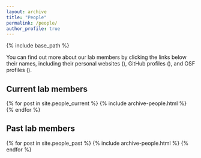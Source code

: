 ```yaml
---
layout: archive
title: "People"
permalink: /people/
author_profile: true
---
```


{% include base_path %}

You can find out more about our lab members by clicking the links below their
names, including their
personal websites (<i class="fa fa-link" aria-hidden="true"></i>),
GitHub profiles (<i class="fab fa fa-github" aria-hidden="true"></i>), and
OSF profiles (<i class="ai ai-fw ai-osf"></i>).

## Current lab members

{% for post in site.people_current %}
  {% include archive-people.html %}
{% endfor %}

## Past lab members

{% for post in site.people_past %}
  {% include archive-people.html %}
{% endfor %}
